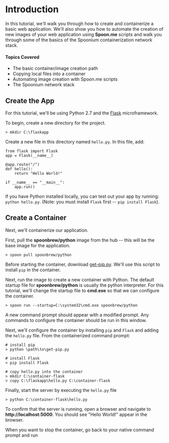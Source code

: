 # Introduction

In this tutorial, we'll walk you through how to create and containerize a basic web application. We'll also show you how to automate the creation of new images of your web application using **Spoon.me** scripts and walk you through some of the basics of the Spoonium containerization network stack. 

#### Topics Covered

- The basic container/image creation path
- Copying local files into a container
- Automating image creation with Spoon.me scripts
- The Spoonium network stack

## Create the App

For this tutorial, we'll be using Python 2.7 and the [Flask](http://flask.pocoo.org/) microframework. 

To begin, create a new directory for the project.  

	> mkdir C:\flaskapp

Create a new file in this directory named `hello.py`. In this file, add: 

	from flask import Flask
	app = Flask(__name__)

	@app.route("/")
	def hello():
		return "Hello World!"

	if __name__ == "__main__":
		app.run()

If you have Python installed locally, you can test out your app by running: `python hello.py`. (Note: you must install `Flask` first -- `pip install Flask`).

## Create a Container

Next, we'll containerize our application. 

First, pull the **spoonbrew/python** image from the hub -- this will be the base image for the application. 

	> spoon pull spoonbrew/python

Before starting the container, download [get-pip.py](https://bootstrap.pypa.io/get-pip.py). We'll use this script to install `pip` in the container. 

Next, run the image to create a new container with Python. The default startup file for **spoonbrew/python** is usually the python interpreter. For this tutorial, we'll change the startup file to **cmd.exe** so that we can configure the container.  

	> spoon run --startup=C:\system32\cmd.exe spoonbrew/python 

A new command prompt should appear with a modified prompt. Any commands to configure the container should be run in this window. 

Next, we'll configure the container by installing `pip` and `Flask` and adding the `hello.py` file. From the containerized command prompt: 

	# install pip
	> python \path\to\get-pip.py
	
	# install Flask
	> pip install Flask

	# copy hello.py into the container
	> mkdir C:\container-flask
	> copy C:\flaskapp\hello.py C:\container-flask

Finally, start the server by executing the `hello.py` file

	> python C:\container-flask\hello.py

To confirm that the server is running, open a browser and navigate to **http://localhost:5000**. You should see "Hello World!" appear in the browser. 

When you want to stop the container, go back to your native command prompt and run 